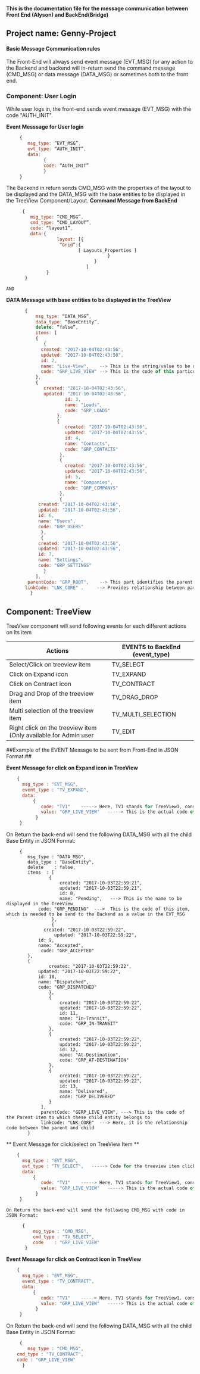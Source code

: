####  This is the documentation file for the message communication between Front End (Alyson) and BackEnd(Bridge)  ####
## Project name: Genny-Project ##

#### Basic Message Communication rules  ####
The Front-End will always send event message (EVT_MSG) for any action to the Backend and backend will in-return send the command message (CMD_MSG) or data message (DATA_MSG) or sometimes both to the front end.


### Component: User Login ###
While user logs in, the front-end sends event message (EVT_MSG) with the code "AUTH_INIT".
 
 **Event Messsage for User login** 
```javascript
     {
        msg_type: “EVT_MSG”,
        evt_type: “AUTH_INIT”,
        data: 
              { 
    		  code: “AUTH_INIT”
              }    
     }
```
     
 The Backend in return sends CMD_MSG with the properties of the layout to be displayed and the DATA_MSG with the base entities to be displayed in the TreeView Component/Layout.
  **Command Message from BackEnd**  
```javascript
      {
         msg_type: “CMD_MSG”,
         cmd_type: “CMD_LAYOUT”,
         code: “layout1”,
         data:{
                   layout: [{
		            “Grid”:{
                           [ Layouts_Properties ]
                                      }
                                 }
                              ]
               }
       }
```    
    AND
    
**DATA Message with base entities to be displayed in the TreeView**
```javascript
       {
           msg_type: “DATA_MSG”,
           data_type: “BaseEntity”,
           delete: “false”,
           items: [
	       {
	          {
		     created: "2017-10-04T02:43:56",
		     updated: "2017-10-04T02:43:56",
		     id: 2,
		     name: "Live-View",    --> This is the string/value to be displayed in the Tree View
		     code: "GRP_LIVE_VIEW" --> This is the code of this particular treeview item to be send with event to BE
		   },
		   {
		      created: "2017-10-04T02:43:56",
		      updated: "2017-10-04T02:43:56",
                      id: 3,
                      name: "Loads",
                      code: "GRP_LOADS"
                   },
                   {
                      created: "2017-10-04T02:43:56",
                      updated: "2017-10-04T02:43:56",
                      id: 4,
                      name: "Contacts",
                      code: "GRP_CONTACTS"
                    },
                    {
                      created: "2017-10-04T02:43:56",
                      updated: "2017-10-04T02:43:56",
                      id: 5,
                      name: "Companies",
                      code: "GRP_COMPANYS"
                    },
                    {
			created: "2017-10-04T02:43:56",
			updated: "2017-10-04T02:43:56",
			id: 6,
			name: "Users",
			code: "GRP_USERS"
		     },
		     {
			created: "2017-10-04T02:43:56",
			updated: "2017-10-04T02:43:56",
			id: 7,
			name: "Settings",
			code: "GRP_SETTINGS"
		      }
		   ],
	    parentCode: "GRP_ROOT",    --> This part identifies the parent item
	   linkCode: "LNK_CORE" .     --> Provides relationship between parent and child items
         }
```
	            
## Component: TreeView ##
TreeView component will send following events for each different actions on its item

  | Actions  		            | EVENTS to BackEnd  (event_type) |
  | --------------------------- | ------------------- |       
  | Select/Click on treeview item    |  TV_SELECT    |
  | Click on Expand icon             |  TV_EXPAND    |
  | Click on Contract icon           |  TV_CONTRACT  |
  | Drag and Drop of the treeview item | TV_DRAG_DROP |
  | Multi selection of the treeview item  | TV_MULTI_SELECTION |
  | Right click on the treeview item (Only available for Admin user  |  TV_EDIT |
   
   ##Example of the EVENT Message to be sent from Front-End in JSON Format:##
 
 **Event Message for click on Expand icon in TreeView** 
   
```javascript
    {
      msg_type : "EVT_MSG",
      event_type : "TV_EXPAND",
      data:
          {
             code: "TV1"    -----> Here, TV1 stands for TreeView1, considering there can be multiple TreeView components
             value: "GRP_LIVE_VIEW"   -----> This is the actual code of the TreeView item (Treeview ParentNode)
           }
     }
```
   
 On Return the back-end will send the following DATA_MSG with all the child Base Entity in JSON Format:
 
```jsvascript
     {
        msg_type : "DATA_MSG",
        data_type : "BaseEntity",
        delete    : false,
        items  : [
                {
                    created: "2017-10-03T22:59:21",
                    updated: "2017-10-03T22:59:21",
                    id: 8,
                    name: "Pending",   ---> This is the name to be displayed in the TreeView
		    code: "GRP_PENDING"  --->  This is the code of this item, which is needed to be send to the Backend as a value in the EVT_MSG
                 },
                 {
		      created: "2017-10-03T22:59:22",
         	      updated: "2017-10-03T22:59:22",
			id: 9,
			name: "Accepted",
			 code: "GRP_ACCEPTED"
		},
		{
		        created: "2017-10-03T22:59:22",
			updated: "2017-10-03T22:59:22",
			id: 10,
			name: "Dispatched",
			code: "GRP_DISPATCHED"
				},
				{
					created: "2017-10-03T22:59:22",
					updated: "2017-10-03T22:59:22",
					id: 11,
					name: "In-Transit",
					code: "GRP_IN-TRANSIT"
			    },
			    {
					created: "2017-10-03T22:59:22",
					updated: "2017-10-03T22:59:22",
					id: 12,
					name: "At-Destination",
					code: "GRP_AT-DESTINATION"
				},
				{
					created: "2017-10-03T22:59:22",
				    updated: "2017-10-03T22:59:22",
					id: 13,
					name: "Delivered",
					code: "GRP_DELIVERED"
				}
		     ],
		     parentCode: "GERP_LIVE_VIEW", ---> This is the code of the Parent item to which these child entity belongs to
		     linkCode: "LNK_CORE"  ---> Here, it is the relationship code between the parent and child
        }
```


** Event Message for click/select on TreeView Item **

```javascript
    {
      msg_type : "EVT_MSG",
      evt_type : "TV_SELECT",   -----> Code for the treeview item click
      data:
          {
             code: "TV1"    -----> Here, TV1 stands for TreeView1, considering there can be multiple TreeView components
             value: "GRP_LIVE_VIEW"   -----> This is the actual code of the TreeView item (Treeview ParentNode)
           }
     }
```
    On Return the back-end will send the following CMD_MSG with code in JSON Format:
```javascript
      {
          msg_type : "CMD_MSG",
          cmd_type : "TV_SELECT",
          code    : "GRP_LIVE_VIEW"
       }
```
      
 **Event Message for click on Contract icon in TreeView**
 
```javascript
    {
      msg_type : "EVT_MSG",
      event_type : "TV_CONTRACT",
      data:
          {
             code: "TV1"    -----> Here, TV1 stands for TreeView1, considering there can be multiple TreeView components
             value: "GRP_LIVE_VIEW"   -----> This is the actual code of the TreeView item (Treeview ParentNode)
           }
     }
```  
On Return the back-end will send the following DATA_MSG with all the child Base Entity in JSON Format:
```javascript
     {
        msg_type : "CMD_MSG",
	cmd_type : "TV_CONTRACT",
	code : "GRP_LIVE_VIEW"
      }
```
